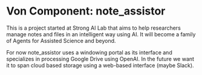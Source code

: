 # Von Component: note_assistor

This is a project started at Strong AI Lab that aims to help researchers manage notes and files in an intelligent way using AI. It will become a family of Agents for Assisted Science and beyond.

For now note_assistor uses a windowing portal as its interface and specializes in processing Google Drive using OpenAI. In the future we want it to span cloud based storage using a web-based interface (maybe Slack).
